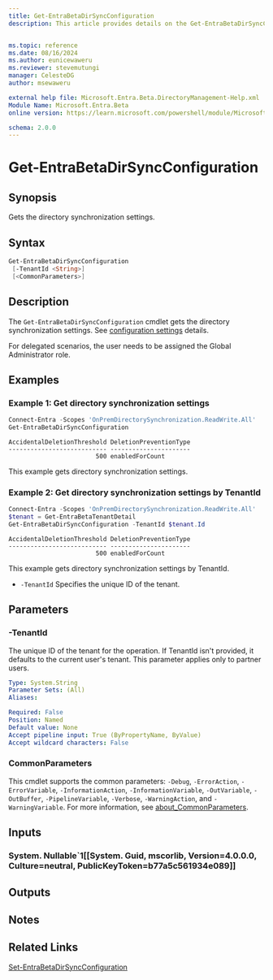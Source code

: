 ```yaml
---
title: Get-EntraBetaDirSyncConfiguration
description: This article provides details on the Get-EntraBetaDirSyncConfiguration command.


ms.topic: reference
ms.date: 08/16/2024
ms.author: eunicewaweru
ms.reviewer: stevemutungi
manager: CelesteDG
author: msewaweru

external help file: Microsoft.Entra.Beta.DirectoryManagement-Help.xml
Module Name: Microsoft.Entra.Beta
online version: https://learn.microsoft.com/powershell/module/Microsoft.Entra.Beta/Get-EntraBetaDirSyncConfiguration

schema: 2.0.0
---
```


# Get-EntraBetaDirSyncConfiguration

## Synopsis

Gets the directory synchronization settings.

## Syntax

```powershell
Get-EntraBetaDirSyncConfiguration
 [-TenantId <String>]
 [<CommonParameters>]
```

## Description

The `Get-EntraBetaDirSyncConfiguration` cmdlet gets the directory synchronization settings. See [configuration settings](https://learn.microsoft.com/graph/api/resources/onpremisesaccidentaldeletionprevention#properties) details.

For delegated scenarios, the user needs to be assigned the Global Administrator role.

## Examples

### Example 1: Get directory synchronization settings

```powershell
Connect-Entra -Scopes 'OnPremDirectorySynchronization.ReadWrite.All'
Get-EntraBetaDirSyncConfiguration
```

```Output
AccidentalDeletionThreshold DeletionPreventionType
--------------------------- ----------------------
                        500 enabledForCount
```

This example gets directory synchronization settings.

### Example 2: Get directory synchronization settings by TenantId

```powershell
Connect-Entra -Scopes 'OnPremDirectorySynchronization.ReadWrite.All'
$tenant = Get-EntraBetaTenantDetail
Get-EntraBetaDirSyncConfiguration -TenantId $tenant.Id
```

```Output
AccidentalDeletionThreshold DeletionPreventionType
--------------------------- ----------------------
                        500 enabledForCount
```

This example gets directory synchronization settings by TenantId.

- `-TenantId` Specifies the unique ID of the tenant.

## Parameters

### -TenantId

The unique ID of the tenant for the operation. If TenantId isn't provided, it defaults to the current user's tenant. This parameter applies only to partner users.

```yaml
Type: System.String
Parameter Sets: (All)
Aliases:

Required: False
Position: Named
Default value: None
Accept pipeline input: True (ByPropertyName, ByValue)
Accept wildcard characters: False
```

### CommonParameters

This cmdlet supports the common parameters: `-Debug`, `-ErrorAction`, `-ErrorVariable`, `-InformationAction`, `-InformationVariable`, `-OutVariable`, `-OutBuffer`, `-PipelineVariable`, `-Verbose`, `-WarningAction`, and `-WarningVariable`. For more information, see [about_CommonParameters](https://go.microsoft.com/fwlink/?LinkID=113216).

## Inputs

### System. Nullable`1[[System. Guid, mscorlib, Version=4.0.0.0, Culture=neutral, PublicKeyToken=b77a5c561934e089]]

## Outputs

## Notes

## Related Links

[Set-EntraBetaDirSyncConfiguration](Set-EntraBetaDirSyncConfiguration.md)
